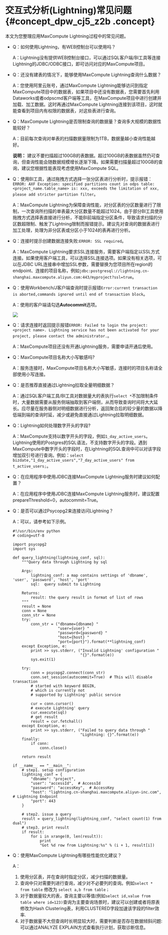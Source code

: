 # 交互式分析\(Lightning\)常见问题 {#concept_dpw_cj5_z2b .concept}

本文为您整理应用MaxCompute Lightning过程中的常见问题。

-   Q：如何使用Lightning，有WEB控制台可以使用吗？

    A：Lightning没有提供WEB控制台接口，可以通过SQL客户端/BI工具等连接Lightning的JDBC/ODBC接口，即可访问对应的MaxCompute项目。

-   Q：还没有建表的情况下，能够使用MaxCompute Lightning查询什么数据？

    A：您使用阿里云账号，通过MaxCompute Lightning能够访问到指定MaxCompute项目中的数据表，如果项目中还没有数据表，您需要首先利用Dataworks或者odpscmd客户端等工具，在MaxCompute项目中进行创建并加载、加工数据。这时再通过MaxCompute Lightning连接到该项目，这时就能查看到项目内有权限的数据表，对这些表进行查询。

-   Q：MaxCompute Lightning是否限制查询的数据量？查询多大规模的数据性能较好？

    A：目前每次查询对单表的扫描数据量限制为1TB，数据量越小查询性能越好。

    **说明：** 建议不要扫描超过100GB的表数据。超过100GB的表数据虽然仍可查询，但查询性能会随数据规模增长逐渐下降。如果需要扫描量超过100GB的查询，建议您根据性能表现考虑使用MaxCompute SQL。

-   Q：使用BI工具，通过拖拽方式选择一张分区表进行分析时，提示报错：`ERROR: AXF Exception: specified partitions count in odps table: <project_name.table_name> is: xxx, exceeds the limitation of xxx, please add stricter partition filter`。

    A：MaxCompute Lightning为保障查询性能，对分区表的分区数量进行了限制，一次查询所扫描的单表最大分区数量不能超过1024。由于部分BI工具使用拖拽方式选择表直接进行分析，不能BI前端指定分区条件，导致请求扫描的分区数超限制、触发了Lightning限制而报错提示。建议先对查询的数据表进行加工处理，处理为非分区表或分区小于1024的表再进行分析。

-   Q：连接时提示创建数据连接失败:`ERROR: SSL required`。

    A：MaxCompute Lightning要求SSL连接服务，需要客户端指定以SSL方式连接。如果使用客户端工具，可以选择SSL连接选项。如果没有相关选项，可以在JDBC URL连接串中增加SSL参数，需要替换为您项目所在region的endpoint、连接的项目名称，例如`jdbc:postgresql://lightning.cn-shanghai.maxcompute.aliyun.com:443/myproject?ssl=true`。

-   Q：使用Workbench/J客户端查询时提示报错`Error:current transaction is aborted,commands ignored until end of transaction block`。

    A：使用的客户端请勾选**Autocommit**选项。

    ![](http://static-aliyun-doc.oss-cn-hangzhou.aliyuncs.com/assets/img/20130/155048377211171_zh-CN.jpg)

-   Q：请求连接时返回提示报错`ERROR: Failed to login the project: <project name>. Lightning service has not been activated for your project, please contact the administrator.`。

    A：MaxCompute项目还没有开通Lightning服务，需要申请开通后使用。

-   Q：MaxCompute项目名称大小写敏感吗?

    A：服务连接时，MaxCompute项目名称大小写敏感，连接时的项目名称请全部使用小写连接。

-   Q：是否推荐直接通过Lightning拉取全量明细数据？

    A：通过SQL客户端工具/BI工具对数据量大的表执行`select *`不加限制条件时，大量数据需要从服务侧端抽取到客户端侧，从而导致查询时间将大大延长。应尽量在服务器侧对明细数据进行分析，返回聚合后的较少量的数据以降低端到端的查询时延，减少或避免直接通过Lightning拉取明细数据。

-   Q：Lightning如何处理数字开头的字段?

    A：MaxCompute支持以数字开头的字段，例如`1_day_active_users`。Lightning使用的Postgres的SQL语法，不支持数字开头的字段。遇到MaxCompute中数字开头的字段时，在Lightning的SQL查询中可以对该字段增加双引号进行查询。例如：`select bizdate,"1_day_active_users","7_day_active_users" from t_active_users;`。

-   Q：在应用程序中使用JDBC连接MaxCompute Lightning服务时建议如何配置？

    A：在应用程序中使用JDBC连接MaxCompute Lightning服务时，建议配置prepareThreshold=0，autocommit=True。

-   Q：是否可以通过Psycopg2来连接访问Lightning？

    A：可以，请参考如下示例。

    ```language-python
    #!/usr/bin/env python
    # coding=utf-8
    
    import psycopg2
    import sys
    
    def query_lightning(lightning_conf, sql):
        """Query data through Lightning by sql
    
        Args:
            lightning_conf: a map contains settings of 'dbname', 'user', 'password', 'host', 'port'
            sql:  query submit to Lightning
    
        Returns:
            result: the query result in format of list of rows
        """
        result = None
        conn = None
        conn_str = None
        try:
            conn_str = ("dbname={dbname} "
                        "user={user} "
                        "password={password} "
                        "host={host} "
                        "port={port}").format(**lightning_conf)
        except Exception, e:
            print >> sys.stderr, ("Invalid Lightning' configuration "
                                  "{}".format(e))
            sys.exit(1)
    
        try:
            conn = psycopg2.connect(conn_str)
            conn.set_session(autocommit=True)  # This will disable transaction
            # started with keyword BEGIN,
            # which is currently not
            # supported by Lightning' public service
    
            cur = conn.cursor()
            # execute Lightning' query
            cur.execute(sql)
            # get result
            result = cur.fetchall()
        except Exception, e:
            print >> sys.stderr, ("Failed to query data through "
                                  "Lightning: {}".format(e))
        finally:
            if conn:
                conn.close()
    
        return result
    
    if __name__ == "__main__":
        # step1. setup configuration
        lightning_conf = {
            "dbname": "project",
            "user": "accessId",  # AccessId
            "password": "accessKey",  # AccessKey
            "host": "lightning.cn-shanghai.maxcompute.aliyun-inc.com", # Lightning Endpoint
            "port": 443
        }
    
        # step2. issue a query
        result = query_lightning(lightning_conf, "select count(1) from dual")
        # step3. print result
        if result:
            for i in xrange(0, len(result)):
                print
                "Got %d row from Lightning:%s" % (i + 1, result[i])
    ```

-   Q：使用MaxCompute Lightning有哪些性能优化建议？

    A：

    1.  使用分区表，并在查询时指定分区，减少扫描的数据量。
    2.  查询中只对需要列进行查询，减少对不必要列的查询。例如`select * from table` 修改为 `select a,b from table；`
    3.  对于数据量较大的表，查询主要以等值\(例如`select id,value from table where id=123)`查询为主要查询场景时，建议可以创建或者将原表修改为Hash Clustering表，利用CLUSTERED字段加速该字段的filter效率.
    4.  对于数据量不大但查询时长明显较大时，需要判断是否存在数据倾斜问题:可以通过ANALYZE EXPLAIN方式查看执行计划，获取诊断信息。

 

